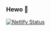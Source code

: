 ### Hewo 👋

[![Netlify Status](https://api.netlify.com/api/v1/badges/e85fd99e-6b68-42ce-aebd-ecdb6b00fd8b/deploy-status)](https://app.netlify.com/sites/seefortune/deploys)

